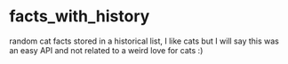 # facts_with_history
random cat facts stored in a historical list, I like cats but I will say this was an easy API and not related to a weird love for cats :) 
